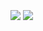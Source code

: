 <br/>
<br/>
<br/>
<img src="https://pretty-profile.vercel.app/api/github-stats?username=Nighty3098&theme=waterfall" />
<img src="https://pretty-profile.vercel.app/api/github-stats?username=Nighty3098&theme=waterfall&langs=true" />
<br/>
<br/>
<br/>
